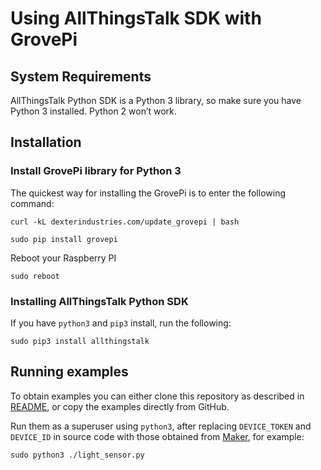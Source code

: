 # Using AllThingsTalk SDK with GrovePi

## System Requirements

AllThingsTalk Python SDK is a Python 3 library, so make sure you have Python 3 installed. Python 2 won’t work.

## Installation

### Install GrovePi library for Python 3

The quickest way for installing the GrovePi is to enter the following command:


```
curl -kL dexterindustries.com/update_grovepi | bash
```

```
sudo pip install grovepi
```

Reboot your Raspberry PI

```
sudo reboot
```

### Installing AllThingsTalk Python SDK

If you have `python3` and `pip3` install, run the following:

```
sudo pip3 install allthingstalk
```

## Running examples

To obtain examples you can either clone this repository as described in [README](../README.md), or copy the examples directly from GitHub.

Run them as a superuser using `python3`, after replacing `DEVICE_TOKEN` and `DEVICE_ID` in source code with those obtained from [Maker](https://maker.allthingstalk.com), for example:

```
sudo python3 ./light_sensor.py
```
